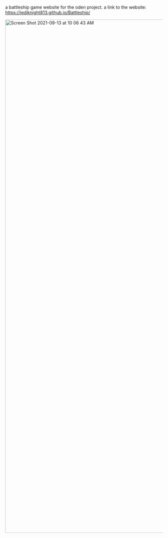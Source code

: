 a battleship game website for the oden project. 
a link to the website: https://jediknight813.github.io/Battleship/

<img width="1643" alt="Screen Shot 2021-09-13 at 10 06 43 AM" src="https://user-images.githubusercontent.com/17935336/133108895-2fca27c1-7e06-43d1-8bbe-dba1f05d2ea3.png">


